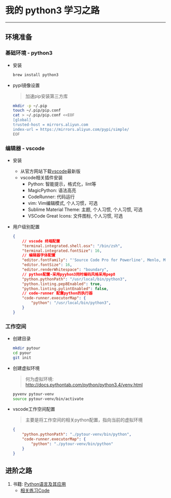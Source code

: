 # 我的 python3 学习之路
------------

## 环境准备

### 基础环境 - python3

- 安装

    ```bash
    brew install python3
    ```

- pypi镜像设置
    > 加速pip安装第三方库

    ```bash
    mkdir -p ~/.pip
    touch ~/.pip/pip.conf
    cat > ~/.pip/pip.conf <<EOF
    [global]
    trusted-host = mirrors.aliyun.com
    index-url = https://mirrors.aliyun.com/pypi/simple/
    EOF
    ```

### 编辑器 - vscode

- 安装
    - 从官方网站下载[vscode](https://code.visualstudio.com/)最新版
    - vscode相关插件安装
        - Python: 智能提示，格式化，lint等
        - MagicPython: 语法高亮
        - CodeRunner: 代码运行
        - vim: Vim编辑模式, 个人习惯，可选
        - Sublime Material Theme: 主题, 个人习惯, 个人习惯, 可选
        - VSCode Great Icons: 文件图标, 个人习惯, 可选
- 用户级别配置

    ```json
    {
        // vscode 终端配置
        "terminal.integrated.shell.osx": "/bin/zsh",
        "terminal.integrated.fontSize": 16,
        // 编辑器字体配置
        "editor.fontFamily": "'Source Code Pro for Powerline', Menlo, Monaco, 'Courier New', monospace",
        "editor.fontSize": 16,
        "editor.renderWhitespace": "boundary",
        // python配置-采用pyyhon3同时编码风格采用pep8
        "python.pythonPath": "/usr/local/bin/python3",
        "python.linting.pep8Enabled": true,
        "python.linting.pylintEnabled": false,
        // code-runner 配置python的执行器
        "code-runner.executorMap": {
            "python": "/usr/local/bin/python3",
        }
    }
    ```
### 工作空间

- 创建目录

    ```bash
    mkdir pytour
    cd pyour
    git init
    ```

- 创建虚拟环境
    > 何为虚拟环境: http://docs.pythontab.com/python/python3.4/venv.html

    ```bash
    pyvenv pytour-venv
    source pytour-venv/bin/activate
    ```

- vscode工作空间配置
    > 主要是将工作空间的相关python配置，指向当前的虚拟环境

    ```json
    {
        "python.pythonPath": "./pytour-venv/bin/python",
        "code-runner.executorMap": {
            "python": "./pytour-venv/bin/python"
        }
    }
    ```

## 进阶之路

1. 书籍: [Python语言及其应用](https://book.douban.com/subject/26675127/)
    - [相关练习Code](./src/introducing_python)